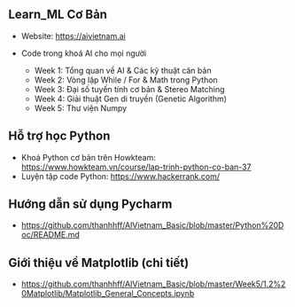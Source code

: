 ## Learn_ML Cơ Bản
- Website: https://aivietnam.ai

* Code trong khoá AI cho mọi người

  - Week 1: Tổng quan về AI & Các kỹ thuật căn bản
  - Week 2: Vòng lặp While / For & Math trong Python 
  - Week 3: Đại số tuyến tính cơ bản & Stereo Matching 
  - Week 4: Giải thuật Gen di truyền (Genetic Algorithm)
  - Week 5: Thư viện Numpy 

## Hỗ trợ học Python
- Khoá Python cơ bản trên Howkteam: https://www.howkteam.vn/course/lap-trinh-python-co-ban-37
- Luyện tập code Python: https://www.hackerrank.com/

## Hướng dẫn sử dụng Pycharm 
- https://github.com/thanhhff/AIVietnam_Basic/blob/master/Python%20Doc/README.md

## Giới thiệu về Matplotlib (chi tiết)
- https://github.com/thanhhff/AIVietnam_Basic/blob/master/Week5/1.2%20Matplotlib/Matplotlib_General_Concepts.ipynb
